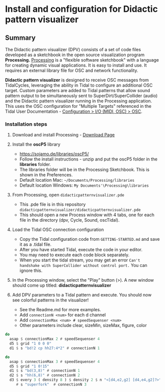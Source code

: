 # Install and configuration for Didactic pattern visualizer

## Summary
The Didactic pattern visualizer (DPV) consists of a set of code files developed as a sketchbook in the open source visualization program **Processing.** [Processing](https://processing.org/) is a "flexible software sketchbook" with a language for creating dynamic visual applications. It is easy to install and use. It requires an external library file for OSC and network functionality.

**Didactic pattern visualizer** is designed to receive OSC messages from TidalCycles, leveraging the ability in Tidal to configure an additional OSC target. Custom parameters are added to Tidal patterns that allow sound pattern output to be simultaneously sent to SuperDirt/SuperCollider (audio) and the Didactic pattern visualizer running in the Processing application. This uses the OSC configuration for "Multiple Targets" referenced in the Tidal User Documentation - [Configuration > I/O (MIDI, OSC) > OSC](https://tidalcycles.org/docs/configuration/MIDIOSC/osc).

### Installation steps

1. Download and install Processing - [Download Page](https://processing.org/download)  
2. Install the **oscP5** library
    - https://sojamo.de/libraries/oscP5/
    - Follow the install instructions - unzip and put the oscP5 folder in the **libraries** folder.
    - The libraries folder will be in the Processing Sketchbook. This is shown in the Preferences.
    - Default location Mac: `~/Documents/Processing/libraries`
    - Default location Windows: `My Documents'\Processing\libraries`

3. From Processing, open `didacticpatternvisualizer.pde`
    - This .pde file is in this repository `didacticpatternvisualizer/didacticpatternvisualizer.pde`
    - This should open a new Process window with 4 tabs, one for each file in the directory (dpv, Cycle, Sound, oscTidal).

4. Load the Tidal OSC connection configuration
    - Copy the Tidal configuration code from `GETTING-STARTED.md` and save it as a .tidal file.
    - After you have started Tidal, execute the code in your editor.
    - You may need to execute each code block separately.
    - When you start the tidal stream, you may get an error `Can't handshake with SuperCollider without control port.` You can ignore this.

5. In the Processing window, select the "Play" button (>). A new window should come up titled: **didacticpatternvisualizer**

6. Add DPV parameters to a Tidal pattern and execute. You should now see colorful patterns in the visualizer! 
    - See the Readme.md for more examples.
    - Add `connectionN <num>` for each d<num> channel
    - Add `connectionMax <num> # speedSequenser <num>`
    - Other parameters include clear, sizeMin, sizeMax, figure, color

```Haskell
do
  asap $ connectionMax 2 # speedSequenser 4
  d5 $ grid "1 0 0 0"
  d1 $ s "bd!2 cp hh27:4*2" # connectionN 1
```

```Haskell
do
  asap $ connectionMax 3 # speedSequenser 4
  d5 $ grid "1 0!15"
  d1 $ s "bd(3,8)" # connectionN 1
  d2 $ s "hh(6,8)" # connectionN 2
  d3 $ every 3 ( density 8 ) $ density 2 $ n "<[d4,e2,g2] [d4,e4,g2]?>"
     # s "superfork"  # connectionN 3
```
